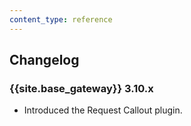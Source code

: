 ```yaml
---
content_type: reference
---
```

## Changelog

### {{site.base_gateway}} 3.10.x
* Introduced the Request Callout plugin.
